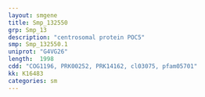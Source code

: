 ```yaml
---
layout: smgene
title: Smp_132550
grp: Smp_13
description: "centrosomal protein POC5"
smp: Smp_132550.1
uniprot: "G4VG26"
length:  1998
cdd: "COG1196, PRK00252, PRK14162, cl03075, pfam05701"
kk: K16483
categories: sm
---
```

